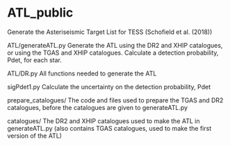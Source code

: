 # ATL_public
Generate the Asteriseismic Target List for TESS (Schofield et al. (2018))

ATL/generateATL.py
Generate the ATL using the DR2 and XHIP catalogues, or using the TGAS and XHIP catalogues.
Calculate a detection probability, Pdet, for each star.

ATL/DR.py
All functions needed to generate the ATL

sigPdet1.py
Calculate the uncertainty on the detection probability, Pdet

prepare_catalogues/
The code and files used to prepare the TGAS and DR2 catalogues,
before the catalogues are given to generateATL.py

catalogues/
The DR2 and XHIP catalogues used to make the ATL in generateATL.py
(also contains TGAS catalogues, used to make the first version of the ATL)
